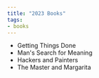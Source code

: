 ```yaml
---
title: "2023 Books"
tags:
- books
---
```


- Getting Things Done
- Man's Search for Meaning
- Hackers and Painters
- The Master and Margarita